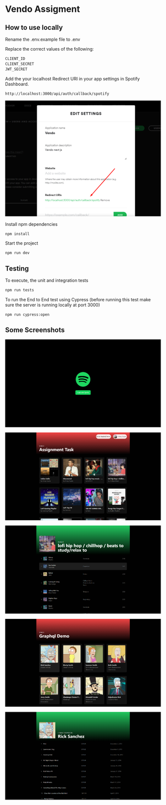# Vendo Assigment

## How to use locally

Rename the .env.example file to .env

Replace the correct values of the following:

```bash
CLIENT_ID
CLIENT_SECRET
JWT_SECRET
```

Add the your localhost Redirect URI in your app settings in Spotify Dashboard.

```bash
http://localhost:3000/api/auth/callback/spotify
```

![Screenshot](./screenshots/Screenshot_6.png)

Install npm dependencies

```bash
npm install
```

Start the project

```bash
npm run dev
```

## Testing
To execute, the unit and integration tests

```bash
npm run tests
```
To run the End to End test using Cypress (before running this test make sure the server is running locally at port 3000)

```bash
npm run cypress:open
```
## Some Screenshots

![Screenshot](./screenshots/Screenshot_5.png)

![Screenshot](./screenshots/Screenshot_1.png)

![Screenshot](./screenshots/Screenshot_2.png)

![Screenshot](./screenshots/Screenshot_3.png)

![Screenshot](./screenshots/Screenshot_4.png)

